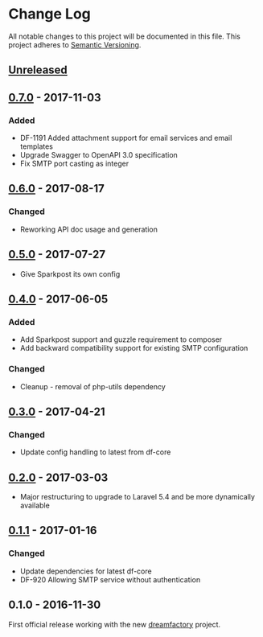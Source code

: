 # Change Log
All notable changes to this project will be documented in this file.
This project adheres to [Semantic Versioning](http://semver.org/).

## [Unreleased]

## [0.7.0] - 2017-11-03
### Added
- DF-1191 Added attachment support for email services and email templates
- Upgrade Swagger to OpenAPI 3.0 specification
- Fix SMTP port casting as integer

## [0.6.0] - 2017-08-17
### Changed
- Reworking API doc usage and generation

## [0.5.0] - 2017-07-27
- Give Sparkpost its own config

## [0.4.0] - 2017-06-05
### Added
- Add Sparkpost support and guzzle requirement to composer
- Add backward compatibility support for existing SMTP configuration
### Changed
- Cleanup - removal of php-utils dependency

## [0.3.0] - 2017-04-21
### Changed
- Update config handling to latest from df-core

## [0.2.0] - 2017-03-03
- Major restructuring to upgrade to Laravel 5.4 and be more dynamically available

## [0.1.1] - 2017-01-16
### Changed
- Update dependencies for latest df-core
- DF-920 Allowing SMTP service without authentication

## 0.1.0 - 2016-11-30
First official release working with the new [dreamfactory](https://github.com/dreamfactorysoftware/dreamfactory) project.

[Unreleased]: https://github.com/dreamfactorysoftware/df-email/compare/0.7.0...HEAD
[0.7.0]: https://github.com/dreamfactorysoftware/df-email/compare/0.6.0...0.7.0
[0.6.0]: https://github.com/dreamfactorysoftware/df-email/compare/0.5.0...0.6.0
[0.5.0]: https://github.com/dreamfactorysoftware/df-email/compare/0.4.0...0.5.0
[0.4.0]: https://github.com/dreamfactorysoftware/df-email/compare/0.3.0...0.4.0
[0.3.0]: https://github.com/dreamfactorysoftware/df-email/compare/0.2.0...0.3.0
[0.2.0]: https://github.com/dreamfactorysoftware/df-email/compare/0.1.1...0.2.0
[0.1.1]: https://github.com/dreamfactorysoftware/df-email/compare/0.1.0...0.1.1
